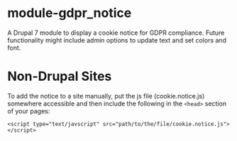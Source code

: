 # module-gdpr_notice
A Drupal 7 module to display a cookie notice for GDPR compliance. 
Future functionality might include admin options to update text and set colors and font.

# Non-Drupal Sites
To add the notice to a site manually, put the js file (cookie.notice.js) somewhere accessible and then include the following in the ```<head>``` section of your pages:
  
```
<script type="text/javscript" src="path/to/the/file/cookie.notice.js"></script>
```
